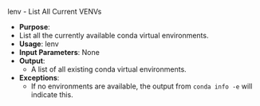 lenv - List All Current VENVs
- **Purpose**:
 - List all the currently available conda virtual environments.
- **Usage**: 
    lenv
- **Input Parameters**: 
    None
- **Output**: 
    - A list of all existing conda virtual environments.
- **Exceptions**: 
    - If no environments are available, the output from `conda info -e` will indicate this.

